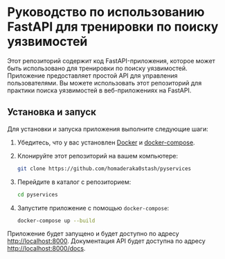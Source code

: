# Руководство по использованию FastAPI для тренировки по поиску уязвимостей

Этот репозиторий содержит код FastAPI-приложения, которое может быть использовано для тренировки по поиску уязвимостей. Приложение предоставляет простой API для управления пользователями. Вы можете использовать этот репозиторий для практики поиска уязвимостей в веб-приложениях на FastAPI.

## Установка и запуск

Для установки и запуска приложения выполните следующие шаги:

1. Убедитесь, что у вас установлен [Docker](https://www.docker.com/) и [docker-compose](https://docs.docker.com/compose/).

2. Клонируйте этот репозиторий на вашем компьютере:

    ```bash
    git clone https://github.com/homaderaka0stash/pyservices
    ```

3. Перейдите в каталог с репозиторием:

    ```bash
    cd pyservices
    ```

4. Запустите приложение с помощью `docker-compose`:

    ```bash
    docker-compose up --build
    ```

Приложение будет запущено и будет доступно по адресу [http://localhost:8000](http://localhost:8000). Документация API будет доступна по адресу [http://localhost:8000/docs](http://localhost:8000/docs).

